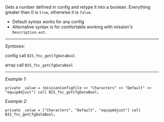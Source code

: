 Gets a number defined in config and retype it into a boolean. Everything greater than 0 is `true`, otherwise it is `false`.
* Default syntax works for any config
* Alternative syntax is for comfortable working with mission's `Description.ext`.


---
*Syntaxes:*

config call `BIS_fnc_getCfgDataBool`

array call `BIS_fnc_getCfgDataBool`

---
*Example 1:*

```sqf
private _value = (missionConfigFile >> "Characters" >> "Default" >> "equipAdjust") call BIS_fnc_getCfgDataBool;
```

*Example 2:*

```sqf
private _value = ["Characters", "Default", "equipAdjust"] call BIS_fnc_getCfgDataBool;
```